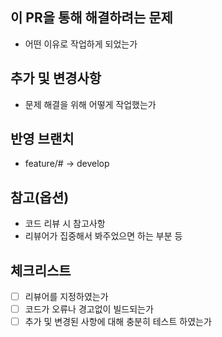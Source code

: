 ## 이 PR을 통해 해결하려는 문제
- 어떤 이유로 작업하게 되었는가

## 추가 및 변경사항
- 문제 해결을 위해 어떻게 작업했는가

## 반영 브랜치
- feature/# -> develop

## 참고(옵션)
- 코드 리뷰 시 참고사항
- 리뷰어가 집중해서 봐주었으면 하는 부분 등

## 체크리스트
- [ ] 리뷰어를 지정하였는가
- [ ] 코드가 오류나 경고없이 빌드되는가
- [ ] 추가 및 변경된 사항에 대해 충분히 테스트 하였는가
